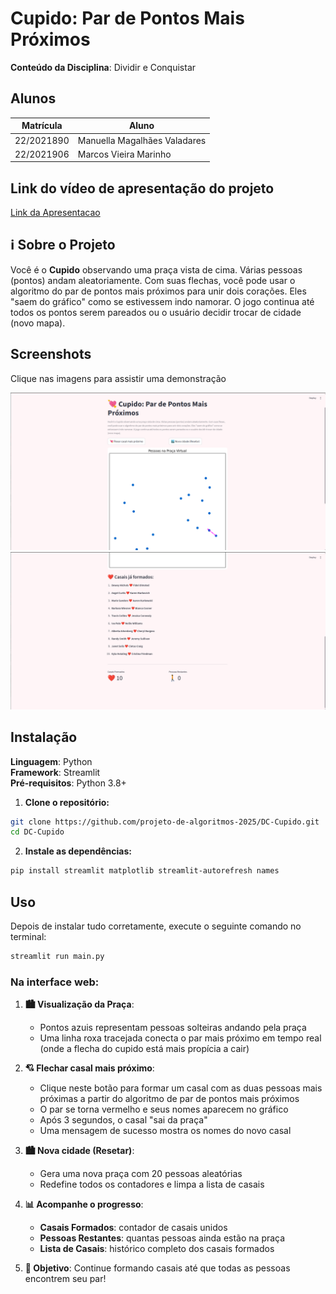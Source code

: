 # Cupido: Par de Pontos Mais Próximos

**Conteúdo da Disciplina**: Dividir e Conquistar<br>

## Alunos
|Matrícula | Aluno |
| -- | -- |
| 22/2021890  |  Manuella Magalhães Valadares |
| 22/2021906  |  Marcos Vieira Marinho |

## Link do vídeo de apresentação do projeto

[Link da Apresentacao](https://youtu.be/WW5rD5R4rC0?si=H3OenllcEQwAhiHN)

## ℹ️ Sobre o Projeto

Você é o **Cupido** observando uma praça vista de cima. Várias pessoas (pontos) andam aleatoriamente. Com suas flechas, você pode usar o algoritmo do par de pontos mais próximos para unir dois corações. Eles "saem do gráfico" como se estivessem indo namorar. O jogo continua até todos os pontos serem pareados ou o usuário decidir trocar de cidade (novo mapa).


## Screenshots

Clique nas imagens para assistir uma demonstração

[![tela inicial](image.png)](https://www.youtube.com/watch?v=HwRLZ7BuL8s)
[![resultado de casais formados](image-1.png)](https://www.youtube.com/watch?v=HwRLZ7BuL8s)


## Instalação 
**Linguagem**: Python<br>
**Framework**: Streamlit<br>
**Pré-requisitos**: Python 3.8+

1. **Clone o repositório:**
```bash
git clone https://github.com/projeto-de-algoritmos-2025/DC-Cupido.git
cd DC-Cupido
```
2. **Instale as dependências:**
```bash
pip install streamlit matplotlib streamlit-autorefresh names
```
## Uso 
Depois de instalar tudo corretamente, execute o seguinte comando no terminal:
```bash
streamlit run main.py
```
### Na interface web:

1. **🏙️ Visualização da Praça**: 
   - Pontos azuis representam pessoas solteiras andando pela praça
   - Uma linha roxa tracejada conecta o par mais próximo em tempo real (onde a flecha do cupido está mais propícia a cair)

2. **💘 Flechar casal mais próximo**: 
   - Clique neste botão para formar um casal com as duas pessoas mais próximas a partir do algoritmo de par de pontos mais próximos
   - O par se torna vermelho e seus nomes aparecem no gráfico
   - Após 3 segundos, o casal "sai da praça"
   - Uma mensagem de sucesso mostra os nomes do novo casal

3. **🏙️ Nova cidade (Resetar)**:
   - Gera uma nova praça com 20 pessoas aleatórias
   - Redefine todos os contadores e limpa a lista de casais

4. **📊 Acompanhe o progresso**:
   - **Casais Formados**: contador de casais unidos
   - **Pessoas Restantes**: quantas pessoas ainda estão na praça
   - **Lista de Casais**: histórico completo dos casais formados

5. **🎯 Objetivo**: Continue formando casais até que todas as pessoas encontrem seu par!

